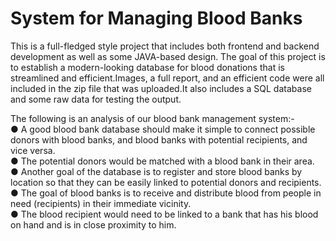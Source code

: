 # System for Managing Blood Banks
This is a full-fledged style project that includes both frontend and backend development as well as some JAVA-based design. The goal of this project is to establish a modern-looking database for blood donations that is streamlined and efficient.Images, a full report, and an efficient code were all included in the zip file that was uploaded.It also includes a SQL database and some raw data for testing the output.

The following is an analysis of our blood bank management system:-<br/>
● A good blood bank database should make it simple to connect possible donors with blood banks, and blood banks with potential recipients, and vice versa.<br/>
● The potential donors would be matched with a blood bank in their area.<br/>
● Another goal of the database is to register and store blood banks by location so that they can be easily linked to potential donors and recipients.<br/>
● The goal of blood banks is to receive and distribute blood from people in need (recipients) in their immediate vicinity.<br/>
● The blood recipient would need to be linked to a bank that has his blood on hand and is in close proximity to him.<br/>
